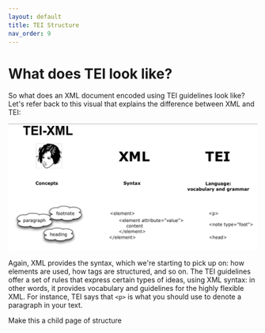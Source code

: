 ```yaml
---
layout: default
title: TEI Structure
nav_order: 9
---
```

# What does TEI look like?

So what does an XML document encoded using TEI guidelines look like? Let's refer back to this visual that explains the difference between XML and TEI:

![Depiction of the difference between TEI and XML](./images/xml-tei.png)

Again, XML provides the syntax, which we're starting to pick up on: how elements are used, how tags are structured, and so on. The TEI guidelines offer a set of rules that express certain types of ideas, using XML syntax: in other words, it provides vocabulary and guidelines for the highly flexible XML. For instance, TEI says that `<p>` is what you should use to denote a paragraph in your text. 


Make this a child page of structure
